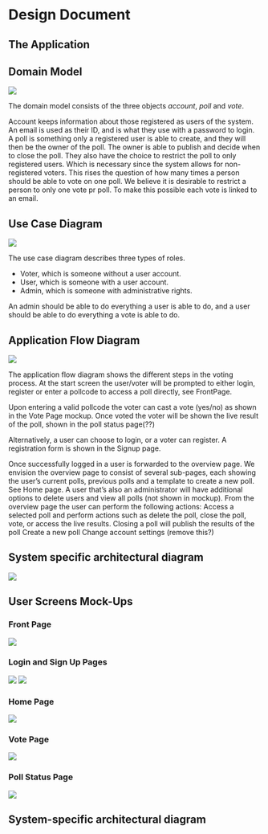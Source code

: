 # Design Document

## The Application

## Domain Model
![](images/domainmodel.png "")

The domain model consists of the three objects *account*, *poll* and *vote*.

Account keeps information about those registered as users of the system.
An email is used as their ID, and is what they use with a password to login.
A poll is something only a registered user is able to create,
and they will then be the owner of the poll. 
The owner is able to publish and decide when to close the poll. 
They also have the choice to restrict the poll to only registered users.
Which is necessary since the system allows for non-registered voters.
This rises the question of how many times a person should be able to vote on one poll.
We believe it is desirable to restrict a person to only one vote pr poll.
To make this possible each vote is linked to an email.


## Use Case Diagram
![](images/usecase.png "")

The use case diagram describes three types of roles. 
- Voter, which is someone without a user account.
- User, which is someone with a user account.
- Admin, which is someone with administrative rights. 

An admin should be able to do everything a user is able to do, 
and a user should be able to do everything a vote is able to do.



## Application Flow Diagram
![](images/applicationflow.png "")

The application flow diagram shows the different steps in the voting process. 
At the start screen the user/voter will be prompted to either login, 
register or enter a pollcode to access a poll directly, see FrontPage.

Upon entering a valid pollcode the voter can cast a vote (yes/no) 
as shown in the Vote Page mockup. 
Once voted the voter will be shown the live result of the poll, 
shown in the poll status page(??)

Alternatively, a user can choose to login, or a voter can register. 
A registration form is shown in the Signup page.

Once successfully logged in a user is forwarded to the overview page. 
We envision the overview page to consist of several sub-pages, 
each showing the user’s current polls, previous polls and a template to create a new poll. 
See Home page. 
A user that’s also an administrator will have additional options to delete users and view all polls 
(not shown in mockup). From the overview page the user can perform the following actions:
Access a selected poll and perform actions such as delete the poll, 
close the poll, vote, or access the live results.
Closing a poll will publish the results of the poll
Create a new poll
Change account settings (remove this?)


## System specific architectural diagram
![](images/architecturaldiagram.png "")

## User Screens Mock-Ups

### Front Page
![](mockups/Startpage.png "")

### Login and Sign Up Pages
![](mockups/Loginpage.png "")
![](mockups/Signuppage.png "")

### Home Page
![](mockups/Homepage.png "")

### Vote Page
![](mockups/Votepage.png "")

### Poll Status Page
![](mockups/Resultpage.png "")

## System-specific architectural diagram